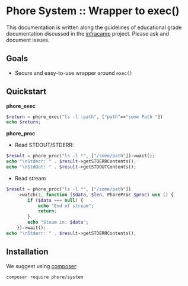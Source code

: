 # Phore System :: Wrapper to exec()

This documentation is written along the guidelines of educational grade documentation discussed in the 
[infracamp](https://github.com/infracamp/infracamp/blob/master/DOCUMENTATION_GUIDE.md) project. Please ask and
document issues.

## Goals

- Secure and easy-to-use wrapper around `exec()`

## Quickstart

**phore_exec**
```php
$return = phore_exec("ls -l :path", ["path"=>"some Path "])
echo $return;
```

**phore_proc**

- Read STDOUT/STDERR:

```php
$result = phore_proc("ls -l *", ["/some/path"])->wait();
echo "\nStderr: " . $result->getSTDERRContents(); 
echo "\nStdOut: " . $result->getSTDOUTContents();
```

- Read stream

```php
$result = phore_proc("ls -l *", ["/some/path"])
    ->watch(1, function ($data, $len, PhoreProc $proc) use () {
        if ($data === null) {
            echo "End of stream";
            return;
        }
        echo "Steam in: $data";
    })->wait();
echo "\nStderr: " . $result->getSTDERRContents(); 
```




## Installation

We suggest using [composer](http://getcomposer.com):

```
composer require phore/system
``` 

                            